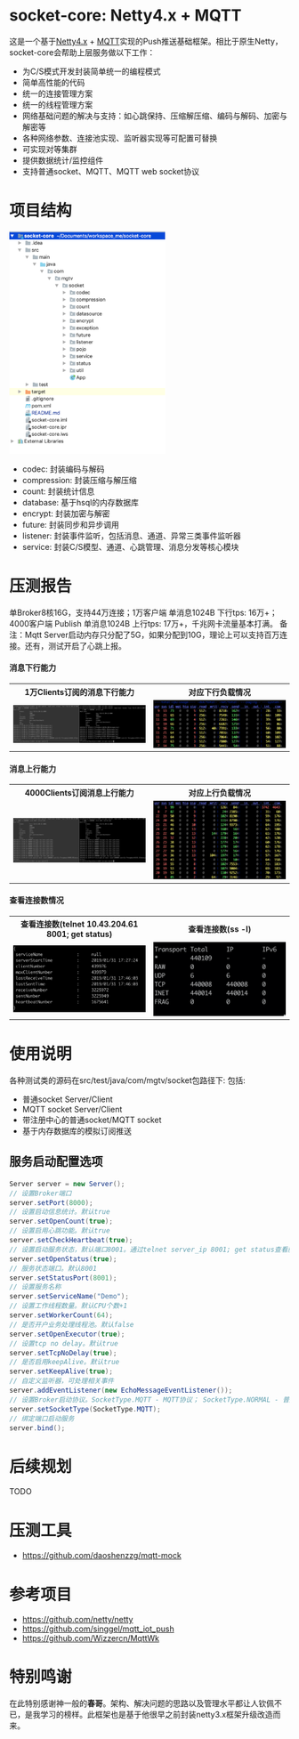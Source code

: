 # socket-core: Netty4.x + MQTT

这是一个基于[Netty4.x](https://netty.io/) + [MQTT](http://mqtt.org/)实现的Push推送基础框架。相比于原生Netty，
socket-core会帮助上层服务做以下工作：

* 为C/S模式开发封装简单统一的编程模式
* 简单高性能的代码
* 统一的连接管理方案
* 统一的线程管理方案
* 网络基础问题的解决与支持：如心跳保持、压缩解压缩、编码与解码、加密与解密等
* 各种网络参数、连接池实现、监听器实现等可配置可替换
* 可实现对等集群
* 提供数据统计/监控组件
* 支持普通socket、MQTT、MQTT web socket协议

# 项目结构
<img src="doc/project.png" height="400px;"/>

* codec: 封装编码与解码
* compression: 封装压缩与解压缩
* count: 封装统计信息
* database: 基于hsql的内存数据库
* encrypt: 封装加密与解密
* future: 封装同步和异步调用
* listener: 封装事件监听，包括消息、通道、异常三类事件监听器
* service: 封装C/S模型、通道、心跳管理、消息分发等核心模块

# 压测报告

单Broker8核16G，支持44万连接；1万客户端 单消息1024B 下行tps: 16万+；
4000客户端 Publish 单消息1024B 上行tps: 17万+，千兆网卡流量基本打满。
备注：Mqtt Server启动内存只分配了5G，如果分配到10G，理论上可以支持百万连接。还有，测试开启了心跳上报。

#### 消息下行能力
<table>
    <tr>
        <th>1万Clients订阅的消息下行能力</th>
        <th>对应下行负载情况</th>
    <tr>
        <td width="50%">
            <img src="doc/sub.png">
        </td>
        <td width="50%">
            <img src="doc/dstat_sub.png">
        </td>
    </tr>
</table>

#### 消息上行能力
<table>
    <tr>
        <th>4000Clients订阅消息上行能力</th>
        <th>对应上行负载情况</th>
    <tr>
        <td width="50%">
            <img src="doc/pub.png">
        </td>
        <td width="50%">
            <img src="doc/dstat_pub.png">
        </td>
    </tr>
</table>

#### 查看连接数情况
<table>
    <tr>
        <th>查看连接数(telnet 10.43.204.61 8001; get status)</th>
        <th>查看连接数(ss -l)</th>
    <tr>
        <td width="50%">
            <img src="doc/status.png">
        </td>
        <td width="50%">
            <img src="doc/ss.png">
        </td>
    </tr>
</table>

# 使用说明

各种测试类的源码在src/test/java/com/mgtv/socket包路径下: 
包括:
* 普通socket Server/Client
* MQTT socket Server/Client
* 带注册中心的普通socket/MQTT socket
* 基于内存数据库的模拟订阅推送

## 服务启动配置选项
```java
Server server = new Server();
// 设置Broker端口
server.setPort(8000); 
// 设置启动信息统计。默认true
server.setOpenCount(true);
// 设置启用心跳功能。默认true
server.setCheckHeartbeat(true);
// 设置启动服务状态，默认端口8001。通过telnet server_ip 8001; get status查看服务信息
server.setOpenStatus(true);
// 服务状态端口。默认8001
server.setStatusPort(8001);
// 设置服务名称
server.setServiceName("Demo");
// 设置工作线程数量。默认CPU个数+1
server.setWorkerCount(64);
// 是否开户业务处理线程池。默认false
server.setOpenExecutor(true);
// 设置tcp no delay。默认true
server.setTcpNoDelay(true);
// 是否启用keepAlive。默认true
server.setKeepAlive(true);
// 自定义监听器，可处理相关事件
server.addEventListener(new EchoMessageEventListener());
// 设置Broker启动协议。SocketType.MQTT - MQTT协议； SocketType.NORMAL - 普通Socket协议；SocketType.MQTT_WS - MQTT web socket协议；
server.setSocketType(SocketType.MQTT);
// 绑定端口启动服务
server.bind();
```

# 后续规划

TODO

# 压测工具

* https://github.com/daoshenzzg/mqtt-mock

# 参考项目

* https://github.com/netty/netty
* https://github.com/singgel/mqtt_iot_push
* https://github.com/Wizzercn/MqttWk

# 特别鸣谢

在此特别感谢神一般的**春哥**。架构、解决问题的思路以及管理水平都让人钦佩不已，是我学习的榜样。此框架也是基于他很早之前封装netty3.x框架升级改造而来。
